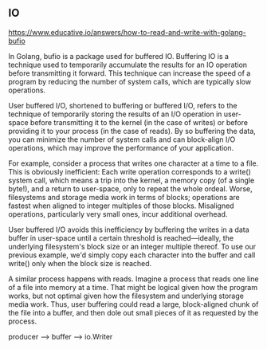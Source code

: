 ## IO

https://www.educative.io/answers/how-to-read-and-write-with-golang-bufio

In Golang, bufio is a package used for buffered IO. Buffering IO is a technique used to temporarily accumulate the results for an IO operation before transmitting it forward. This technique can increase the speed of a program by reducing the number of system calls, which are typically slow operations.

User buffered I/O, shortened to buffering or buffered I/O, refers to the technique of temporarily storing the results of an I/O operation in user-space before transmitting it to the kernel (in the case of writes) or before providing it to your process (in the case of reads). By so buffering the data, you can minimize the number of system calls and can block-align I/O operations, which may improve the performance of your application.

For example, consider a process that writes one character at a time to a file. This is obviously inefficient: Each write operation corresponds to a write() system call, which means a trip into the kernel, a memory copy (of a single byte!), and a return to user-space, only to repeat the whole ordeal. Worse, filesystems and storage media work in terms of blocks; operations are fastest when aligned to integer multiples of those blocks. Misaligned operations, particularly very small ones, incur additional overhead.

User buffered I/O avoids this inefficiency by buffering the writes in a data buffer in user-space until a certain threshold is reached—ideally, the underlying filesystem's block size or an integer multiple thereof. To use our previous example, we'd simply copy each character into the buffer and call write() only when the block size is reached.

A similar process happens with reads. Imagine a process that reads one line of a file into memory at a time. That might be logical given how the program works, but not optimal given how the filesystem and underlying storage media work. Thus, user buffering could read a large, block-aligned chunk of the file into a buffer, and then dole out small pieces of it as requested by the process.

producer --> buffer --> io.Writer

buffer has space for 4 characters
producer     buffer          destination (io.Writer)
a            ----->   a
b            ----->   ab
c            ----->   abc
d            ----->   abcd
e            ----->   e      ------>   abcd
f            ----->   ef               abcd
g            ----->   efg              abcd
h            ----->   efgh             abcd
i            ----->   i      ------>   abcdefgh